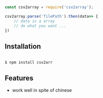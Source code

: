 
```js

const csv2array = require('csv2array');

csv2array.parse('filePath').then(data=> {
    // data is a array
    // do what you want ...
})
```

## Installation

```shell

$ npm install csv2arr

```
## Features

* work well in spite of chinese